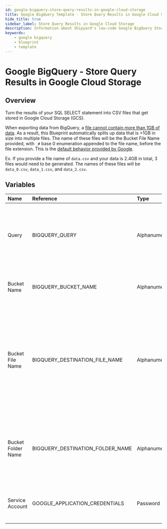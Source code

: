```yaml
---
id: google-bigquery-store-query-results-in-google-cloud-storage
title: Google BigQuery Template - Store Query Results in Google Cloud Storage
hide_title: true
sidebar_label: Store Query Results in Google Cloud Storage
description: Information about Shipyard's low-code Google BigQuery Store Query Results in Google Cloud Storage blueprint. Turn the results of your SQL SELECT statement into CSV files that get stored in Google Cloud Storage (GCS). 
keywords:
    - google bigquery
    - blueprint
    - template
---
```


# Google BigQuery - Store Query Results in Google Cloud Storage

## Overview
Turn the results of your SQL SELECT statement into CSV files that get stored in Google Cloud Storage (GCS).

When exporting data from BigQuery, a [file cannot contain more than 1GB of data](https://cloud.google.com/bigquery/docs/exporting-data). As a result, this Blueprint automatically splits up data that is >1GB in size into multiple files. The name of these files will be the Bucket File Name provided, with `_#` base 0 enumeration appended to the file name, before the file extension. This is the [default behavior provided by Google](https://cloud.google.com/bigquery/docs/exporting-data#exporting_data_into_one_or_more_files).

Ex. If you provide a file name of `data.csv` and your data is 2.4GB in total, 3 files would need to be generated. The names of these files will be `data_0.csv`, `data_1.csv`, and `data_2.csv`.

## Variables

| Name | Reference | Type | Required | Default | Options | Description |
|:-----|:----------|:-----|:---------|:--------|:--------|:------------|
| Query | BIGQUERY_QUERY  | Alphanumeric |:white_check_mark: | - | - | Standard SQL query to be executed against BigQuery. Does not support Legacy SQL. |
| Bucket Name | BIGQUERY_BUCKET_NAME  | Alphanumeric |:white_check_mark: | - | - | Name of the GCS bucket to store the results file(s) in. |
| Bucket File Name | BIGQUERY_DESTINATION_FILE_NAME  | Alphanumeric |:white_check_mark: | - | - | Name of file to be generated with the results. Should be `.csv` extension. If the file size is >1GB, file name will be enumerated with `_#` before the extension. |
| Bucket Folder Name | BIGQUERY_DESTINATION_FOLDER_NAME  | Alphanumeric |:heavy_minus_sign: | - | - | Folder where the file(s) should be uploaded. Leaving blank will place the file in the root directory. |
| Service Account | GOOGLE_APPLICATION_CREDENTIALS  | Password |:white_check_mark: | - | - | JSON from a Google Cloud Service account key. |


